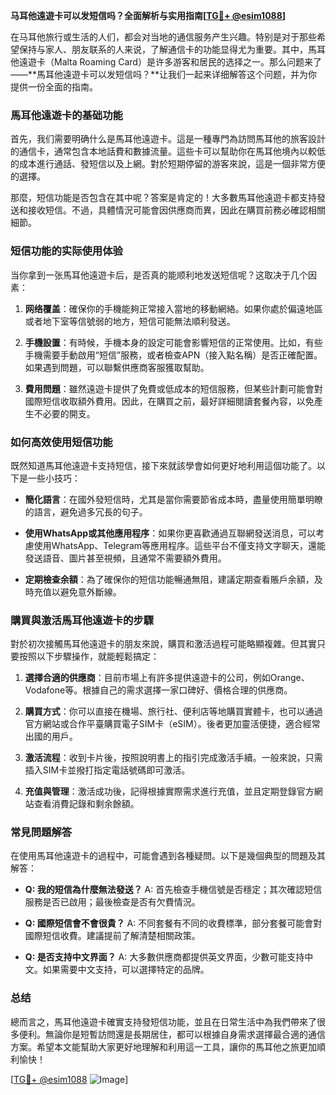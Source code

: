 **马耳他遠遊卡可以发短信吗？全面解析与实用指南[[TG💪+ @esim1088](https://t.me/s/esim1088)]**

在马耳他旅行或生活的人们，都会对当地的通信服务产生兴趣。特别是对于那些希望保持与家人、朋友联系的人来说，了解通信卡的功能显得尤为重要。其中，馬耳他遠遊卡（Malta Roaming Card）是许多游客和居民的选择之一。那么问题来了——**馬耳他遠遊卡可以发短信吗？**让我们一起来详细解答这个问题，并为你提供一份全面的指南。

### 馬耳他遠遊卡的基础功能

首先，我们需要明确什么是馬耳他遠遊卡。這是一種專門為訪問馬耳他的旅客設計的通信卡，通常包含本地話費和數據流量。這些卡可以幫助你在馬耳他境內以較低的成本進行通話、發短信以及上網。對於短期停留的游客來說，這是一個非常方便的選擇。

那麼，短信功能是否包含在其中呢？答案是肯定的！大多數馬耳他遠遊卡都支持發送和接收短信。不過，具體情況可能會因供應商而異，因此在購買前務必確認相關細節。

### 短信功能的实际使用体验

当你拿到一张馬耳他遠遊卡后，是否真的能顺利地发送短信呢？这取决于几个因素：

1. **网络覆盖**：確保你的手機能夠正常接入當地的移動網絡。如果你處於偏遠地區或者地下室等信號弱的地方，短信可能無法順利發送。
   
2. **手機設置**：有時候，手機本身的設定可能會影響短信的正常使用。比如，有些手機需要手動啟用“短信”服務，或者檢查APN（接入點名稱）是否正確配置。如果遇到問題，可以聯繫供應商客服獲取幫助。

3. **費用問題**：雖然遠遊卡提供了免費或低成本的短信服務，但某些計劃可能會對國際短信收取額外費用。因此，在購買之前，最好詳細閱讀套餐內容，以免產生不必要的開支。

### 如何高效使用短信功能

既然知道馬耳他遠遊卡支持短信，接下來就該學會如何更好地利用這個功能了。以下是一些小技巧：

- **簡化語言**：在國外發短信時，尤其是當你需要節省成本時，盡量使用簡單明瞭的語言，避免過多冗長的句子。
  
- **使用WhatsApp或其他應用程序**：如果你更喜歡通過互聯網發送消息，可以考慮使用WhatsApp、Telegram等應用程序。這些平台不僅支持文字聊天，還能發送語音、圖片甚至視頻，且通常不需要額外費用。

- **定期檢查余額**：為了確保你的短信功能暢通無阻，建議定期查看賬戶余額，及時充值以避免意外斷線。

### 購買與激活馬耳他遠遊卡的步驟

對於初次接觸馬耳他遠遊卡的朋友來說，購買和激活過程可能略顯複雜。但其實只要按照以下步驟操作，就能輕鬆搞定：

1. **選擇合適的供應商**：目前市場上有許多提供遠遊卡的公司，例如Orange、Vodafone等。根據自己的需求選擇一家口碑好、價格合理的供應商。

2. **購買方式**：你可以直接在機場、旅行社、便利店等地購買實體卡，也可以通過官方網站或合作平臺購買電子SIM卡（eSIM）。後者更加靈活便捷，適合經常出國的用戶。

3. **激活流程**：收到卡片後，按照說明書上的指引完成激活手續。一般來說，只需插入SIM卡並撥打指定電話號碼即可激活。

4. **充值與管理**：激活成功後，記得根據實際需求進行充值，並且定期登錄官方網站查看消費記錄和剩余餘額。

### 常見問題解答

在使用馬耳他遠遊卡的過程中，可能會遇到各種疑問。以下是幾個典型的問題及其解答：

- **Q: 我的短信為什麼無法發送？**
   A: 首先檢查手機信號是否穩定；其次確認短信服務是否已啟用；最後檢查是否有欠費情況。

- **Q: 國際短信會不會很貴？**
   A: 不同套餐有不同的收費標準，部分套餐可能會對國際短信收費。建議提前了解清楚相關政策。

- **Q: 是否支持中文界面？**
   A: 大多數供應商都提供英文界面，少數可能支持中文。如果需要中文支持，可以選擇特定的品牌。

### 总结

總而言之，馬耳他遠遊卡確實支持發短信功能，並且在日常生活中為我們帶來了很多便利。無論你是短暫訪問還是長期居住，都可以根據自身需求選擇最合適的通信方案。希望本文能幫助大家更好地理解和利用這一工具，讓你的馬耳他之旅更加順利愉快！

[[TG💪+ @esim1088](https://t.me/s/esim1088) ![Image](https://i.postimg.cc/4NQfJmqS/Snipaste-2025-05-13-00-14-12.png)]